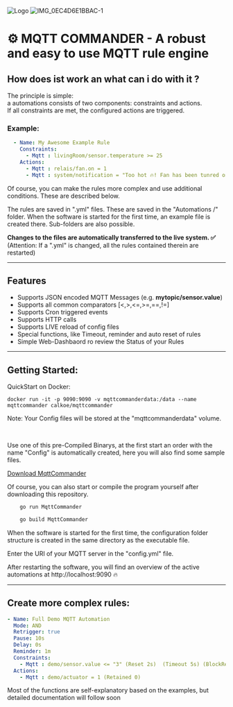 ![Logo](https://user-images.githubusercontent.com/26646066/138765958-a8a80327-2f55-478b-991e-bc5523d5a2f1.png)
![IMG_0EC4D6E1BBAC-1](https://user-images.githubusercontent.com/26646066/141022858-2f78ebd0-f7a2-4eee-afb0-aac1657fe2fe.jpeg)


# ⚙ MQTT COMMANDER - A robust and easy to use MQTT rule engine

## How does ist work an what can i do with it ?

The principle is simple: <br>
a automations consists of two components: constraints and actions. <br>
If all constraints are met, the configured actions are triggered.

### Example:
```yml
  - Name: My Awesome Example Rule
    Constraints: 
      - Mqtt : livingRoom/sensor.temperature >= 25
    Actions:
      - Mqtt : relais/fan.on = 1
      - Mqtt : system/notification = "Too hot 🔥! Fan has been tunred on 🔌!"
```
Of course, you can make the rules more complex and use additional conditions. These are described below.

The rules are saved in ".yml" files. These are saved in the "Automations /" folder. When the software is started for the first time, an example file is created there. Sub-folders are also possible.

**Changes to the files are automatically transferred to the live system. ✅**<br/>
(Attention: If a ".yml" is changed, all the rules contained therein are restarted)

<hr>

## Features
* Supports JSON encoded MQTT Messages (e.g. **mytopic/sensor.value**)
* Supports all common comparators [<,>,<=,>=,==,!=]
* Supports Cron triggered events
* Supports HTTP calls
* Supports LIVE reload of config files
* Special functions, like Timeout, reminder and auto reset of rules
* Simple Web-Dashbaord ro review the Status of your Rules 

<hr>

## Getting Started:

QuickStart on Docker:
```
docker run -it -p 9090:9090 -v mqttcommanderdata:/data --name mqttcommander calkoe/mqttcommander
```
Note: Your Config files will be stored at the "mqttcommanderdata" volume.

<br/>

Use one of this pre-Compiled Binarys, at the first start an order with the name "Config" is automatically created, here you will also find some sample files.

[Download MqttCommander](https://github.com/calkoe/MqttCommander/releases)

Of course, you can also start or compile the program yourself after downloading this repository.

```bash
    go run MqttCommander
```

```bash
    go build MqttCommander
```

When the software is started for the first time, the configuration folder structure is created in the same directory as the executable file.

Enter the URI of your MQTT server in the "config.yml" file.

After restarting the software, you will find an overview of the active automations at http://localhost:9090 🔥

<hr>

## Create more complex rules:
```yml
- Name: Full Demo MQTT Automation
  Mode: AND
  Retrigger: true
  Pause: 10s
  Delay: 0s
  Reminder: 1m
  Constraints: 
    - Mqtt : demo/sensor.value <= "3" (Reset 2s)  (Timeout 5s) (BlockRetained 0)
  Actions:
    - Mqtt : demo/actuator = 1 (Retained 0)
```
Most of the functions are self-explanatory based on the examples, but detailed documentation will follow soon

